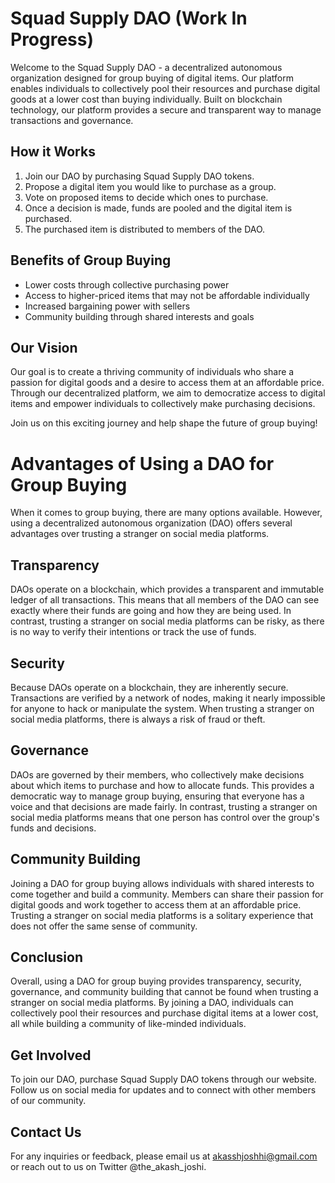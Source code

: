 # Squad Supply DAO (Work In Progress)

Welcome to the Squad Supply DAO - a decentralized autonomous organization designed for group buying of digital items. Our platform enables individuals to collectively pool their resources and purchase digital goods at a lower cost than buying individually. Built on blockchain technology, our platform provides a secure and transparent way to manage transactions and governance.

## How it Works

1. Join our DAO by purchasing Squad Supply DAO tokens.
2. Propose a digital item you would like to purchase as a group.
3. Vote on proposed items to decide which ones to purchase.
4. Once a decision is made, funds are pooled and the digital item is purchased.
5. The purchased item is distributed to members of the DAO.

## Benefits of Group Buying

* Lower costs through collective purchasing power
* Access to higher-priced items that may not be affordable individually
* Increased bargaining power with sellers
* Community building through shared interests and goals

## Our Vision

Our goal is to create a thriving community of individuals who share a passion for digital goods and a desire to access them at an affordable price. Through our decentralized platform, we aim to democratize access to digital items and empower individuals to collectively make purchasing decisions.

Join us on this exciting journey and help shape the future of group buying!

# Advantages of Using a DAO for Group Buying

When it comes to group buying, there are many options available. However, using a decentralized autonomous organization (DAO) offers several advantages over trusting a stranger on social media platforms.

## Transparency

DAOs operate on a blockchain, which provides a transparent and immutable ledger of all transactions. This means that all members of the DAO can see exactly where their funds are going and how they are being used. In contrast, trusting a stranger on social media platforms can be risky, as there is no way to verify their intentions or track the use of funds.

## Security

Because DAOs operate on a blockchain, they are inherently secure. Transactions are verified by a network of nodes, making it nearly impossible for anyone to hack or manipulate the system. When trusting a stranger on social media platforms, there is always a risk of fraud or theft.

## Governance

DAOs are governed by their members, who collectively make decisions about which items to purchase and how to allocate funds. This provides a democratic way to manage group buying, ensuring that everyone has a voice and that decisions are made fairly. In contrast, trusting a stranger on social media platforms means that one person has control over the group's funds and decisions.

## Community Building

Joining a DAO for group buying allows individuals with shared interests to come together and build a community. Members can share their passion for digital goods and work together to access them at an affordable price. Trusting a stranger on social media platforms is a solitary experience that does not offer the same sense of community.

## Conclusion

Overall, using a DAO for group buying provides transparency, security, governance, and community building that cannot be found when trusting a stranger on social media platforms. By joining a DAO, individuals can collectively pool their resources and purchase digital items at a lower cost, all while building a community of like-minded individuals.


## Get Involved

To join our DAO, purchase Squad Supply DAO tokens through our website. Follow us on social media for updates and to connect with other members of our community.

## Contact Us

For any inquiries or feedback, please email us at akasshjoshhi@gmail.com or reach out to us on Twitter @the_akash_joshi.
